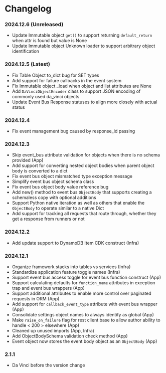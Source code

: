 Changelog
=========

### 2024.12.6 (Unreleased)
- Update Immutable object `get()` to support returning `default_return` when attr is found but value is None
- Update Immutable object Unknown loader to support arbitrary object identification

### 2024.12.5 (Latest)
- Fix Table Object to_dict bug for SET types
- Add support for failure callbacks in the event system
- Fix Immutable object _load when object and list attributes are None
- Add `DaVinciObjectEncoder` class to support JSON encoding of commonly used da_vinci objects
- Update Event Bus Response statuses to align more closely with actual status

### 2024.12.4
- Fix event management bug caused by response_id passing

### 2024.12.3
- Skip event_bus attribute validation for objects when there is no schema provided (App)
- Add support for converting nested object bodies when parent object body is converted to a dict
- Fix event bus object mismatched type exception message
- Simplify event bus object schema class
- Fix event bus object body value reference bug
- Add new() method to event bus `ObjectBody` that supports creating a schemaless copy with optional additions
- Support Python native iteration as well as others that enable the `ObjectBody` to operate similar to a native Dict
- Add support for tracking all requests that route through, whether they get a response from runners or not

### 2024.12.2
- Add update support to DynamoDB Item CDK construct (Infra)

### 2024.12.1
- Organize framework stacks into tables vs services (Infra)
- Standardize application feature toggle names (Infra)
- Support event bus access toggle for event bus function construct (App)
- Support calculating defaults for `function_name` attributes in exception trap and event bus wrappers (App)
- Support additional attributes to enable more control over paginated requests in ORM (App)
- Add support for `callback_event_type` attribute with event bus wrapper (App)
- Consolidate settings object names to always identify as global (App)
- Make `raise_on_failure` flag for rest client base to allow author ability to handle < 200 > elsewhere (App)
- Cleaned up unused imports (App, Infra)
- Add ObjectBodySchema validation check method (App)
- Event object now stores the event body object as an `ObjectBody` (App)

### 2.1.1
- Da Vinci before the version change

